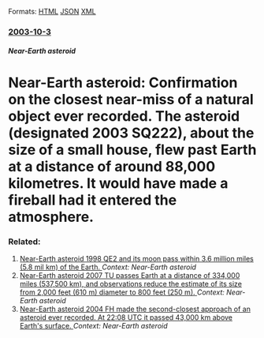 
Formats: [HTML](/news/2003/10/3/near-earth-asteroid-confirmation-on-the-closest-near-miss-of-a-natural-object-ever-recorded-the-asteroid-designated-2003-sq222-about-t.html)  [JSON](/news/2003/10/3/near-earth-asteroid-confirmation-on-the-closest-near-miss-of-a-natural-object-ever-recorded-the-asteroid-designated-2003-sq222-about-t.json)  [XML](/news/2003/10/3/near-earth-asteroid-confirmation-on-the-closest-near-miss-of-a-natural-object-ever-recorded-the-asteroid-designated-2003-sq222-about-t.xml)  

### [2003-10-3](/news/2003/10/3/index.md)

##### Near-Earth asteroid
#  Near-Earth asteroid: Confirmation on the closest near-miss of a natural object ever recorded. The asteroid (designated 2003 SQ222), about the size of a small house, flew past Earth at a distance of around 88,000 kilometres. It would have made a fireball had it entered the atmosphere.




### Related:

1. [Near-Earth asteroid 1998 QE2 and its moon pass within 3.6 million miles (5.8 mil km) of the Earth. ](/news/2013/05/31/near-earth-asteroid-1998-qe2-and-its-moon-pass-within-3-6-million-miles-5-8-mil-km-of-the-earth.md) _Context: Near-Earth asteroid_
2. [ Near-Earth asteroid 2007 TU passes Earth at a distance of 334,000 miles (537,500 km), and observations reduce the estimate of its size from 2,000 feet (610 m) diameter to 800 feet (250 m). ](/news/2008/01/29/near-earth-asteroid-2007-tu-passes-earth-at-a-distance-of-334-000-miles-537-500-km-and-observations-reduce-the-estimate-of-its-size-from.md) _Context: Near-Earth asteroid_
3. [ Near-Earth asteroid 2004 FH made the second-closest approach of an asteroid ever recorded. At 22:08 UTC it passed 43,000&nbsp;km above Earth's surface. ](/news/2004/03/18/near-earth-asteroid-2004-fh-made-the-second-closest-approach-of-an-asteroid-ever-recorded-at-22-08-utc-it-passed-43-000-nbsp-km-above-eart.md) _Context: Near-Earth asteroid_

